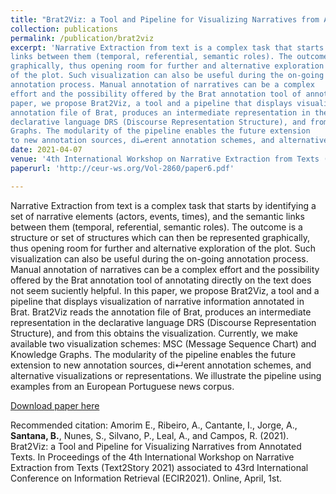```yaml
---
title: "Brat2Viz: a Tool and Pipeline for Visualizing Narratives from Annotated Texts"
collection: publications
permalink: /publication/brat2viz
excerpt: 'Narrative Extraction from text is a complex task that starts by identifying a set of narrative elements (actors, events, times), and the semantic
links between them (temporal, referential, semantic roles). The outcome is a structure or set of structures which can then be represented
graphically, thus opening room for further and alternative exploration
of the plot. Such visualization can also be useful during the on-going
annotation process. Manual annotation of narratives can be a complex
effort and the possibility offered by the Brat annotation tool of annotating directly on the text does not seem suciently helpful. In this
paper, we propose Brat2Viz, a tool and a pipeline that displays visualization of narrative information annotated in Brat. Brat2Viz reads the
annotation file of Brat, produces an intermediate representation in the
declarative language DRS (Discourse Representation Structure), and from this obtains the visualization. Currently, we make available two visualization schemes: MSC (Message Sequence Chart) and Knowledge
Graphs. The modularity of the pipeline enables the future extension
to new annotation sources, di↵erent annotation schemes, and alternative visualizations or representations. We illustrate the pipeline using examples from an European Portuguese news corpus.'
date: 2021-04-07
venue: '4th International Workshop on Narrative Extraction from Texts (Text2Story 2021) associated to 43rd International Conference on Information Retrieval (ECIR2021)'
paperurl: 'http://ceur-ws.org/Vol-2860/paper6.pdf'

---
```


Narrative Extraction from text is a complex task that starts by identifying a set of narrative elements (actors, events, times), and the semantic
links between them (temporal, referential, semantic roles). The outcome is a structure or set of structures which can then be represented
graphically, thus opening room for further and alternative exploration
of the plot. Such visualization can also be useful during the on-going
annotation process. Manual annotation of narratives can be a complex effort and the possibility offered by the Brat annotation tool of annotating directly on the text does not seem suciently helpful. In this
paper, we propose Brat2Viz, a tool and a pipeline that displays visualization of narrative information annotated in Brat. Brat2Viz reads the
annotation file of Brat, produces an intermediate representation in the declarative language DRS (Discourse Representation Structure), and from this obtains the visualization. Currently, we make available two visualization schemes: MSC (Message Sequence Chart) and Knowledge Graphs. The modularity of the pipeline enables the future extension to new annotation sources, di↵erent annotation schemes, and alternative visualizations or representations. We illustrate the pipeline using examples from an European Portuguese news corpus.

[Download paper here](http://ceur-ws.org/Vol-2860/paper6.pdf)

Recommended citation: Amorim E., Ribeiro, A., Cantante, I., Jorge, A., **Santana, B.**, Nunes, S., Silvano, P., Leal, A., and Campos, R. (2021). Brat2Viz: a Tool and Pipeline for Visualizing Narratives from Annotated Texts. In Proceedings of the 4th International Workshop on Narrative Extraction from Texts (Text2Story 2021) associated to 43rd International Conference on Information Retrieval (ECIR2021). Online, April, 1st.
